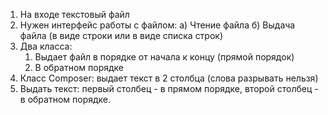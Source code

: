 1. На входе текстовый файл
2. Нужен интерфейс работы с файлом:
    а) Чтение файла
    б) Выдача файла (в виде строки или в виде списка строк)
3. Два класса:
    1) Выдает файл в порядке от начала к концу (прямой порядок)
    2) В обратном порядке
4. Класс Composer: выдает текст в 2 столбца (слова разрывать нельзя)
5. Выдать текст: первый столбец - в прямом порядке, второй столбец - в обратном порядке.

